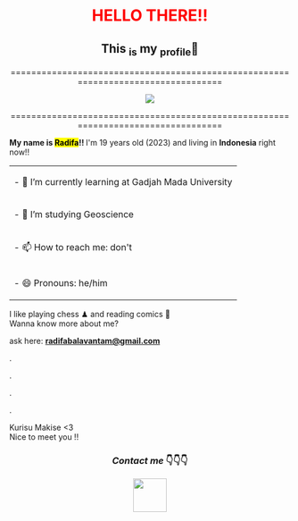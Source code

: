 <h1 align="center">
  <font color="#ff0000"><strong><b>HELLO THERE!! </b></strong> </font>
</h1>
<h2 align="center"><b>This <sub>is</sub> my <sub>profile</sub>🙌</b></h2>

<p align="center">==================================================================================</p>
<div align="center"><img src="https://cdn.dribbble.com/users/975894/screenshots/4958551/hello_lettered3.gif">
<div align="left">
<p align="center">==================================================================================</p>
<p><strong><b> My name is <mark> Radifa</mark>!!</b> </strong> I'm 19 years old (2023) and living in <b color="red">Indonesia</b> right now!! </p>
  <table>
  <tr>
    <td><p>- 🌱 I’m currently learning at Gadjah Mada University</p></td>
  </tr>
  <tr>
    <td> <p>- 🤖 I’m studying Geoscience</p></td>
  </tr>
  <tr>
    <td><p>- 📫 How to reach me: don't</p></td>
  </tr>
  <tr>
    <td><p>- 😄 Pronouns: he/him </p></td>
  </tr>
</table>


<p> I like playing chess ♟ and reading comics 🌃<br/> Wanna know more about me?</p>

ask here: **radifabalavantam@gmail.com** 
<p> .  </p>
<p> . </p>
<p>.</p>
<p>.</p>
<p> Kurisu Makise <3<br/> Nice to meet you !! </p>

<h3 align="center" width="50" height="20"><em> Contact me </em>👇👇👇 </h3>
<a href="http://discordapp.com/users/454105753888882698" target="blank"><div align="center"><img src="https://www.nesabamedia.com/wp-content/uploads/2019/09/Discord-Logo-1.png" div align="center" weight="30" width="60"> 

